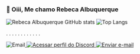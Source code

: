 ### 👋 Oiii, Me chamo Rebeca Albuquerque










![Rebeca Albuquerque GitHub stats](https://github-readme-stats.vercel.app/api?username=AlbuquerqueRebeca&show_icons=true&theme=radical)      ![Top Langs](https://github-readme-stats.vercel.app/api/top-langs/?username=AlbuquerqueRebeca&layout=compact)


.
.
.
.
.
.
.
.
.
.
.
.











 ![Email](https://img.shields.io/badge/Twitter-1DA1F2?style=for-the-badge&logo=twitter&logoColor=white)<a href="https://discordapp.com/users/1035989171120128030">
  <img src="https://img.shields.io/badge/Discord-7289DA?style=for-the-badge&logo=discord&logoColor=white" alt="Acessar perfil do Discord">
</a> <a href="mailto:becalbuquerque_23@hotmail.com">
  <img src="https://img.shields.io/badge/Gmail-D14836?style=for-the-badge&logo=gmail&logoColor=white" alt="Enviar e-mail">
</a>   








 







